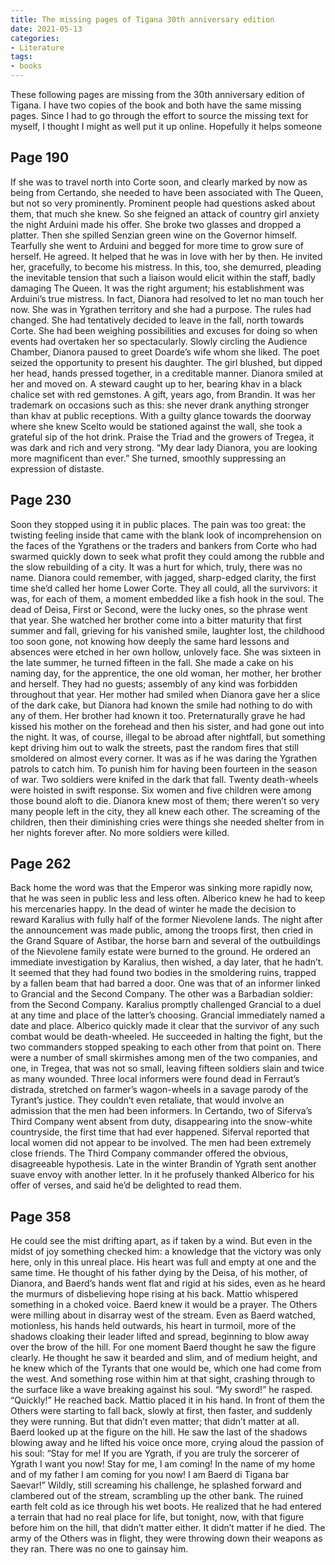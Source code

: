 ```yaml
---
title: The missing pages of Tigana 30th anniversary edition
date: 2021-05-13
categories:
- Literature
tags:
- books
---
```


These following pages are missing from the 30th anniversary edition of Tigana. I have two copies of the book and both have the same missing pages. Since I had to go through the effort to source the missing text for myself, I thought I might as well put it up online. Hopefully it helps someone

## Page 190
If she was to travel north into Corte soon, and clearly marked by now as being from Certando, she needed to have been associated with The Queen, but not so very prominently. Prominent people had questions asked about them, that much she knew. 
So she feigned an attack of country girl anxiety the night Arduini made his offer. She broke two glasses and dropped a platter. Then she spilled Senzian green wine on the Governor himself. 
Tearfully she went to Arduini and begged for more time to grow sure of herself. He agreed. It helped that he was in love with her by then. He invited her, gracefully, to become his mistress. 
In this, too, she demurred, pleading the inevitable tension that such a liaison would elicit within the staff, badly damaging The Queen. It was the right argument; his establishment was Arduini’s true mistress.
In fact, Dianora had resolved to let no man touch her now. She was in Ygrathen territory and she had a purpose. The rules had changed. She had tentatively decided to leave in the fall, north towards Corte. She had been weighing possibilities and excuses for doing so when events had overtaken her so spectacularly.
Slowly circling the Audience Chamber, Dianora paused to greet Doarde’s wife whom she liked. The poet seized the opportunity to present his daughter. The girl blushed, but dipped her head, hands pressed together, in a creditable manner. Dianora smiled at her and moved on.
A steward caught up to her, bearing khav in a black chalice set with red gemstones. A gift, years ago, from Brandin. It was her trademark on occasions such as this: she never drank anything stronger than khav at public receptions. With a guilty glance towards the doorway where she knew Scelto would be stationed against the wall, she took a grateful sip of the hot drink. Praise the Triad and the growers of Tregea, it was dark and rich and very strong.
“My dear lady Dianora, you are looking more magnificent than ever.”
She turned, smoothly suppressing an expression of distaste. 

## Page 230
Soon they stopped using it in public places. The pain was too great: the twisting feeling inside that came with the blank look of incomprehension on the faces of the Ygrathens or the traders and bankers from Corte who had swarmed quickly down to seek what profit they could among the rubble and the slow rebuilding of a city. It was a hurt for which, truly, there was no name.
Dianora could remember, with jagged, sharp-edged clarity, the first time she’d called her home Lower Corte. They all could, all the survivors: it was, for each of them, a moment embedded like a fish hook in the soul. The dead of Deisa, First or Second, were the lucky ones, so the phrase went that year. 
She watched her brother come into a bitter maturity that first summer and fall, grieving for his vanished smile, laughter lost, the childhood too soon gone, not knowing how deeply the same hard lessons and absences were etched in her own hollow, unlovely face. She was sixteen in the late summer, he turned fifteen in the fall. She made a cake on his naming day, for the apprentice, the one old woman, her mother, her brother and herself. They had no guests; assembly of any kind was forbidden throughout that year. Her mother had smiled when Dianora gave her a slice of the dark cake, but Dianora had known the smile had nothing to do with any of them.
Her brother had known it too. Preternaturally grave he had kissed his mother on the forehead and then his sister, and had gone out into the night. It was, of course, illegal to be abroad after nightfall, but something kept driving him out to walk the streets, past the random fires that still smoldered on almost every corner. It was as if he was daring the Ygrathen patrols to catch him. To punish him for having been fourteen in the season of war.
Two soldiers were knifed in the dark that fall. Twenty death-wheels were hoisted in swift response. Six women and five children were among those bound aloft to die. Dianora knew most of them; there weren’t so very many people left in the city, they all knew each other. The screaming of the children, then their diminishing cries were things she needed shelter from in her nights forever after.
No more soldiers were killed.

## Page 262
Back home the word was that the Emperor was sinking more rapidly now, that he was seen in public less and less often. Alberico knew he had to keep his mercenaries happy.
In the dead of winter he made the decision to reward Karalius with fully half of the former Nievolene lands.
The night after the announcement was made public, among the troops first, then cried in the Grand Square of Astibar, the horse barn and several of the outbuildings of the Nievolene family estate were burned to the ground.
He ordered an immediate investigation by Karalius, then wished, a day later, that he hadn’t. It seemed that they had found two bodies in the smoldering ruins, trapped by a fallen beam that had barred a door. One was that of an informer linked to Grancial and the Second Company. The other was a Barbadian soldier: from the Second Company.
Karalius promptly challenged Grancial to a duel at any time and place of the latter’s choosing. Grancial immediately named a date and place.
Alberico quickly made it clear that the survivor of any such combat would be death-wheeled. He succeeded in halting the fight, but the two commanders stopped speaking to each other from that point on. There were a number of small skirmishes among men of the two companies, and one, in Tregea, that was not so small, leaving fifteen soldiers slain and twice as many wounded.
Three local informers were found dead in Ferraut’s distrada, stretched on farmer’s wagon-wheels in a savage parody of the Tyrant’s justice. They couldn’t even retaliate, that would involve an admission that the men had been informers.
In Certando, two of Siferva’s Third Company went absent from duty, disappearing into the snow-white countryside, the first time that had ever happened. Siferval reported that local women did not appear to be involved.
The men had been extremely close friends. The Third Company commander offered the obvious, disagreeable hypothesis. 
Late in the winter Brandin of Ygrath sent another suave envoy with another letter. In it he profusely thanked Alberico for his offer of verses, and said he’d be delighted to read them. 

## Page 358
He could see the mist drifting apart, as if taken by a wind. But even in the midst of joy something checked him: a knowledge that the victory was only here, only in this unreal place. His heart was full and empty at one and the same time. He thought of his father dying by the Deisa, of his mother, of Dianora, and Baerd’s hands went flat and rigid at his sides, even as he heard the murmurs of disbelieving hope rising at his back. 
Mattio whispered something in a choked voice. Baerd knew it would be a prayer. 
The Others were milling about in disarray west of the stream. Even as Baerd watched, motionless, his hands held outwards, his heart in turmoil, more of the shadows cloaking their leader lifted and spread, beginning to blow away over the brow of the hill. For one moment Baerd thought he saw the figure clearly. He thought he saw it bearded and slim, and of medium height, and he knew which of the Tyrants that one would be, which one had come from the west. And something rose within him at that sight, crashing through to the surface like a wave breaking against his soul.
“My sword!” he rasped. “Quickly!”
He reached back. Mattio placed it in his hand. In front of them the Others were starting to fall back, slowly at first, then faster, and suddenly they were running. But that didn’t even matter; that didn’t matter at all.
Baerd looked up at the figure on the hill. He saw the last of the shadows blowing away and he lifted his voice once more, crying aloud the passion of his soul: “Stay for me! If you are Ygrath, if you are truly the sorcerer of Ygrath I want you now! Stay for me, I am coming! In the name of my home and of my father I am coming for you now! I am Baerd di Tigana bar Saevar!”
Wildly, still screaming his challenge, he splashed forward and clambered out of the stream, scrambling up the other bank. The ruined earth felt cold as ice through his wet boots. He realized that he had entered a terrain that had no real place for life, but tonight, now, with that figure before him on the hill, that didn’t matter either. It didn’t matter if he died.
The army of the Others was in flight, they were throwing down their weapons as they ran. There was no one to gainsay him.
